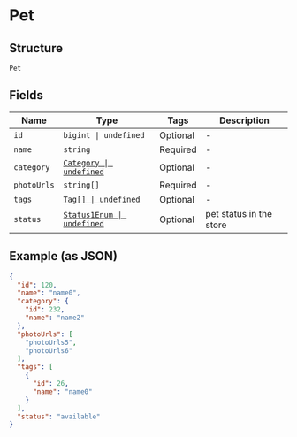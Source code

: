 
# Pet

## Structure

`Pet`

## Fields

| Name | Type | Tags | Description |
|  --- | --- | --- | --- |
| `id` | `bigint \| undefined` | Optional | - |
| `name` | `string` | Required | - |
| `category` | [`Category \| undefined`](../../doc/models/category.md) | Optional | - |
| `photoUrls` | `string[]` | Required | - |
| `tags` | [`Tag[] \| undefined`](../../doc/models/tag.md) | Optional | - |
| `status` | [`Status1Enum \| undefined`](../../doc/models/status-1-enum.md) | Optional | pet status in the store |

## Example (as JSON)

```json
{
  "id": 120,
  "name": "name0",
  "category": {
    "id": 232,
    "name": "name2"
  },
  "photoUrls": [
    "photoUrls5",
    "photoUrls6"
  ],
  "tags": [
    {
      "id": 26,
      "name": "name0"
    }
  ],
  "status": "available"
}
```

